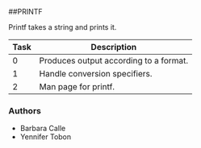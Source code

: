 ##PRINTF

Printf takes a string and prints it.

Task | Description 
------------ | -------------
0 | Produces output according to a format.
1 | Handle conversion specifiers.
2 | Man page for printf.

### Authors
 - Barbara Calle
 - Yennifer Tobon
